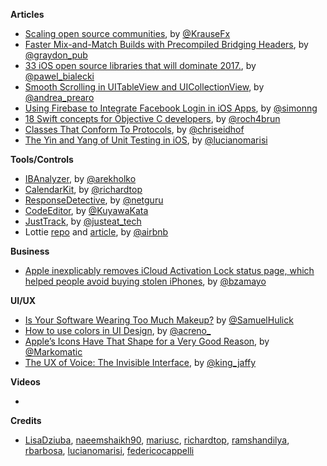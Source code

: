 
**Articles**

* [Scaling open source communities](https://krausefx.com/blog/scaling-open-source-communities), by [@KrauseFx](https://twitter.com/KrauseFx)
* [Faster Mix-and-Match Builds with Precompiled Bridging Headers](https://swift.org/blog/bridging-pch/), by [@graydon_pub](https://twitter.com/graydon_pub?lang=en)
* [33 iOS open source libraries that will dominate 2017.](https://medium.com/app-coder-io/33-ios-open-source-libraries-that-will-dominate-2017-4762cf3ce449#.3a161hcl0), by [@pawel_bialecki](https://twitter.com/pawel_bialecki)
* [Smooth Scrolling in UITableView and UICollectionView](https://medium.com/capital-one-developers/smooth-scrolling-in-uitableview-and-uicollectionview-a012045d77f#.223phwbdw), by [@andrea_prearo](https://twitter.com/andrea_prearo)
* [Using Firebase to Integrate Facebook Login in iOS Apps](http://www.appcoda.com/firebase-facebook-login/), by [@simonng](https://twitter.com/simonng)
* [18 Swift concepts for Objective C developers](https://medium.com/compileswift/18-swift-concepts-for-objective-c-developers-a3ed526fd173#.bials0wh4), by [@roch4brun](https://twitter.com/roch4brun)
* [Classes That Conform To Protocols](http://chris.eidhof.nl/post/classes-and-protocols/), by [@chriseidhof](https://twitter.com/chriseidhof)
* [The Yin and Yang of Unit Testing in iOS](http://www.marisibrothers.com/2017/01/the-yin-and-yang-of-unit-testing-in-ios.html), by [@lucianomarisi](https://twitter.com/lucianomarisi)

**Tools/Controls**

* [IBAnalyzer](https://github.com/fastred/IBAnalyzer), by [@arekholko](https://twitter.com/arekholko)
* [CalendarKit](https://github.com/richardtop/CalendarKit), by [@richardtop](https://github.com/richardtop)
* [ResponseDetective](https://github.com/netguru/ResponseDetective), by [@netguru](https://github.com/netguru)
* [CodeEditor](https://github.com/kuyawa/CodeEditor), by [@KuyawaKata](https://twitter.com/KuyawaKata)
* [JustTrack](https://github.com/justeat/JustTrack), by [@justeat_tech](https://twitter.com/justeat_tech)
* Lottie [repo](https://github.com/airbnb/lottie-ios) and [article](https://medium.com/airbnb-engineering/introducing-lottie-4ff4a0afac0e), by [@airbnb](https://github.com/airbnb)

**Business**

* [Apple inexplicably removes iCloud Activation Lock status page, which helped people avoid buying stolen iPhones](https://9to5mac.com/2017/01/28/icloud-activation-lock-status-page-removed/), by [@bzamayo](https://twitter.com/bzamayo)

**UI/UX**

* [Is Your Software Wearing Too Much Makeup?](https://ux.useronboard.com/is-your-software-wearing-too-much-makeup-a5f1e26f1057#.st5wq5c1q) by [@SamuelHulick](https://twitter.com/SamuelHulick)
* [How to use colors in UI Design](https://blog.prototypr.io/how-to-use-colors-in-ui-design-16406ec06753#.i4dh6vdkp), by [@acreno_](https://twitter.com/acreno_)
* [Apple’s Icons Have That Shape for a Very Good Reason](https://hackernoon.com/apples-icons-have-that-shape-for-a-very-good-reason-720d4e7c8a14#.hmdu0p1xu), by [@Markomatic](https://twitter.com/Markomatic)
* [The UX of Voice: The Invisible Interface](http://www.dtelepathy.com/blog/design/the-ux-of-voice-the-invisible-interface), by [@king_jaffy](https://twitter.com/king_jaffy)

**Videos**

* 

**Credits**

* [LisaDziuba](https://github.com/LisaDziuba), [naeemshaikh90](https://github.com/naeemshaikh90), [mariusc](https://github.com/mariusc), [richardtop](https://github.com/richardtop), [ramshandilya](https://github.com/ramshandilya), [rbarbosa](https://github.com/rbarbosa), [lucianomarisi](https://github.com/lucianomarisi), [federicocappelli](https://github.com/federicocappelli)
